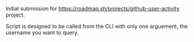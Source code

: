 Initial submission for https://roadmap.sh/projects/github-user-activity project.

Script is designed to be called from the CLI with only one arguement, the username you want to query.
